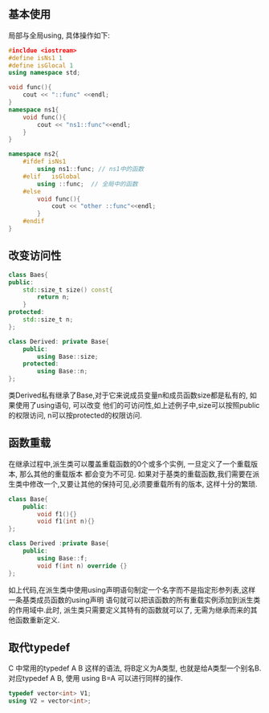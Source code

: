 ## 基本使用
局部与全局using, 具体操作如下:
```c++
#incldue <iostream>
#define isNs1 1
#define isGlocal 1
using namespace std;

void func(){    
    cout << "::func" <<endl;
}
namespace ns1{    
    void func(){
        cout << "ns1::func"<<endl;
    }
}

namespace ns2{    
    #ifdef isNs1
        using ns1::func; // ns1中的函数
    #elif   isGlobal
        using ::func;  // 全局中的函数
    #else
        void func(){
            cout << "other ::func"<<endl;
        }
    #endif
}
```

## 改变访问性
```c++
class Baes{    
public:
    std::size_t size() const{
        return n;
    }
protected:
    std::size_t n;
};

class Derived: private Base{    
    public:
        using Base::size;
    protected:
        using Base::n;
};
```
类Derived私有继承了Base,对于它来说成员变量n和成员函数size都是私有的, 如果使用了using语句, 可以改变
他们的可访问性,如上述例子中,size可以按照public的权限访问, n可以按protected的权限访问.

## 函数重载
在继承过程中,派生类可以覆盖重载函数的0个或多个实例, 一旦定义了一个重载版本, 那么其他的重载版本
都会变为不可见.
如果对于基类的重载函数,我们需要在派生类中修改一个,又要让其他的保持可见,必须要重载所有的版本,
这样十分的繁琐.
```c++
class Base{
    public:
        void f1(){}
        void f1(int n){}
};

class Derived :private Base{
    public:
        using Base::f; 
        void f(int n) override {}
};
```
如上代码,在派生类中使用using声明语句制定一个名字而不是指定形参列表,这样一条基类成员函数的using声明
语句就可以把该函数的所有重载实例添加到派生类的作用域中.此时, 派生类只需要定义其特有的函数就可以了,
无需为继承而来的其他函数重新定义.

## 取代typedef
C 中常用的typedef A B 这样的语法, 将B定义为A类型, 也就是给A类型一个别名B.
对应typedef A B, 使用 using B=A 可以进行同样的操作.
```c++
typedef vector<int> V1;
using V2 = vector<int>;
```